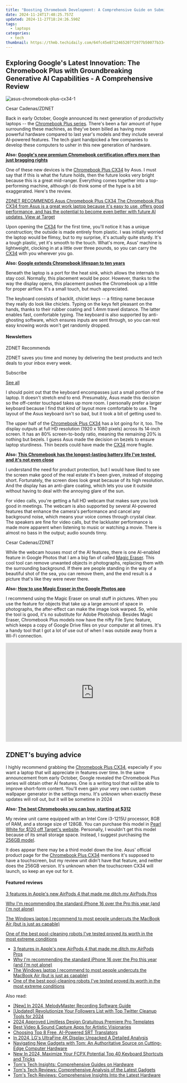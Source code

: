 ```yaml
---
title: "Boosting Chromebook Development: A Comprehensive Guide on Submitting Valuable User Feedback"
date: 2024-11-24T17:48:25.757Z
updated: 2024-11-27T18:24:26.590Z
tags:
  - laptops
categories:
  - tech
thumbnail: https://thmb.techidaily.com/64fc45e8712465207f2977b50077b33434cfc78bbcc61824e624b36663dd238a.jpg
---
```


## Exploring Google's Latest Innovation: The Chromebook Plus with Groundbreaking Generative AI Capabilities - A Comprehensive Review

![asus-chromebook-plus-cx34-1](https://www.zdnet.com/a/img/resize/508a284e2204a312ee261adaf62c914a3da58cdc/2023/10/26/9c410264-e90b-41c7-a1ad-516f035d60a3/asus-chromebook-plus-cx34-1.jpg?auto=webp&width=1280)

Cesar Cadenas/ZDNET

Back in early October, Google announced its next generation of productivity laptops -- the [Chromebook Plus series](https://blog.google/products/chromebooks/chromebook-plus/). There's been a fair amount of hype surrounding these machines, as they've been billed as having more powerful hardware compared to last year's models and they include several AI-powered features. The tech giant handpicked a few companies to develop these computers to usher in this new generation of hardware. 

**Also: [Google's new premium Chromebook certification offers more than just bragging rights](https://www.zdnet.com/article/googles-new-premium-chromebook-certification-offers-more-than-just-bragging-rights/)**

One of these new devices is the [Chromebook Plus CX34](https://www.awin1.com/cread.php?awinmid=31828&awinaffid=423585&clickref=zd-%5F%5FCOM%5FCLICK%5FID%5F%5F-dtp&ued=https%3A%2F%2Fwww.asus.com%2Fus%2Flaptops%2Ffor-home%2Fchromebook%2Fasus-chromebook-plus-cx34-cx3402%2F) by Asus. I must say that if this is what the future holds, then the future looks very bright because this is a great mid-ranger. Everything comes together into a top-performing machine, although I do think some of the hype is a bit exaggerated. Here's the review.

[ZDNET RECOMMENDS Asus Chromebook Plus CX34 The Chromebook Plus CX34 from Asus is a great work laptop because it's easy to use, offers good performance, and has the potential to become even better with future AI updates. View at Target](https://shop-links.co/link/?url=https%3A%2F%2Fwww.target.com%2Fp%2Fasus-14-34-fhd-chromebook-plus-cx34-intel-core-i3-8gb-ram-128gb-storage-white-cx3402cba-dh388-wh%2F-%2FA-89423967&publisher_slug=itechdaily19598&exclusive=1)

Upon opening the [CX34](https://www.awin1.com/cread.php?awinmid=31828&awinaffid=423585&clickref=zd-%5F%5FCOM%5FCLICK%5FID%5F%5F-dtp&ued=https%3A%2F%2Fwww.asus.com%2Fus%2Flaptops%2Ffor-home%2Fchromebook%2Fasus-chromebook-plus-cx34-cx3402%2F) for the first time, you'll notice it has a unique construction; the outside is made entirely from plastic. I was initially worried the laptop would be flimsy, but to my surprise, it's actually quite sturdy. It's a tough plastic, yet it's smooth to the touch. What's more, Asus' machine is lightweight, clocking in at a little over three pounds, so you can carry the [CX34](https://www.awin1.com/cread.php?awinmid=31828&awinaffid=423585&clickref=zd-%5F%5FCOM%5FCLICK%5FID%5F%5F-dtp&ued=https%3A%2F%2Fwww.asus.com%2Fus%2Flaptops%2Ffor-home%2Fchromebook%2Fasus-chromebook-plus-cx34-cx3402%2F) with you wherever you go. 

**Also: [Google extends Chromebook lifespan to ten years](https://www.zdnet.com/article/google-extends-chromebook-lifespan-to-ten-years/)**

Beneath the laptop is a port for the heat sink, which allows the internals to stay cool. Normally, this placement would be poor. However, thanks to the way the display opens, this placement pushes the Chromebook up a little for proper airflow. It's a small touch, but much appreciated. 

The keyboard consists of backlit, chiclet keys -- a fitting name because they really do look like chiclets. Typing on the keys felt pleasant on the hands, thanks to their rubber coating and 1.4mm travel distance. The latter enables fast, comfortable typing. The keyboard is also supported by anti-ghosting software, which ensures inputs are sent through, so you can rest easy knowing words won't get randomly dropped.

#### Newsletters

ZDNET Recommends

ZDNET saves you time and money by delivering the best products and tech deals to your inbox every week.

 Subscribe

[See all](https://www.zdnet.com/newsletters/)

I should point out that the keyboard encompasses just a small portion of the laptop. It doesn't stretch end to end. Presumably, Asus made this decision so the off-center touchpad takes up more room. I personally prefer a larger keyboard because I find that kind of layout more comfortable to use. The layout of the Asus keyboard isn't so bad, but it took a bit of getting used to.

The upper half of the [Chromebook Plus CX34](https://www.awin1.com/cread.php?awinmid=31828&awinaffid=423585&clickref=zd-%5F%5FCOM%5FCLICK%5FID%5F%5F-dtp&ued=https%3A%2F%2Fwww.asus.com%2Fus%2Flaptops%2Ffor-home%2Fchromebook%2Fasus-chromebook-plus-cx34-cx3402%2F) has a lot going for it, too. The display outputs at full HD resolution (1920 x 1080 pixels) across its 14-inch screen. It has an 80% screen-to-body ratio, meaning the remaining 20% is nothing but bezels. I guess Asus made the decision on bezels to ensure laptop sturdiness. Thin bezels could have made the [CX34](https://www.awin1.com/cread.php?awinmid=31828&awinaffid=423585&clickref=zd-%5F%5FCOM%5FCLICK%5FID%5F%5F-dtp&ued=https%3A%2F%2Fwww.asus.com%2Fus%2Flaptops%2Ffor-home%2Fchromebook%2Fasus-chromebook-plus-cx34-cx3402%2F) more fragile. 

**Also: [This Chromebook has the longest-lasting battery life I've tested, and it's not even close](https://www.zdnet.com/article/this-chromebook-has-the-longest-lasting-battery-life-ive-tested-and-its-not-even-close/)**

I understand the need for product protection, but I would have liked to see the screen make good of the real estate it's been given, instead of stopping short. Fortunately, the screen does look great because of its high resolution. And the display has an anti-glare coating, which lets you use it outside without having to deal with the annoying glare of the sun.

For video calls, you're getting a full HD webcam that makes sure you look good in meetings. The webcam is also supported by several AI-powered features that enhance the camera's performance and cancel any background noise, which means your voice comes through crystal clear. The speakers are fine for video calls, but the lackluster performance is made more apparent when listening to music or watching a movie. There is almost no bass in the output; audio sounds tinny.

Cesar Cadenas/ZDNET

While the webcam houses most of the AI features, there is one AI-enabled feature in Google Photos that I am a big fan of called [Magic Eraser](https://www.zdnet.com/article/how-to-use-magic-eraser-on-the-google-pixel/). This cool tool can remove unwanted objects in photographs, replacing them with the surrounding background. If there are people standing in the way of a beautiful shot of the sea, you can remove them, and the end result is a picture that's like they were never there.

**Also: [How to use Magic Eraser in the Google Photos app](https://www.zdnet.com/article/how-to-use-magic-eraser-on-the-google-pixel/)**

I recommend using the Magic Eraser on small stuff in pictures. When you use the feature for objects that take up a large amount of space in photographs, the after-effect can make the image look warped. So, while the tool is good, it's no substitute for Adobe Photoshop. Besides Magic Eraser, Chromebook Plus models now have the nifty File Sync feature, which keeps a copy of Google Drive files on your computer at all times. It's a handy tool that I got a lot of use out of when I was outside away from a Wi-Fi connection.

<!-- affiliate ads begin -->
<iframe width="560" height="315" src="https://www.youtube.com/embed/qv4Qm7kpeMs?si=9fv5SOS5a2DvixTK&autoplay=1" title="YouTube video player" frameborder="0" allow="accelerometer; autoplay; clipboard-write; encrypted-media; gyroscope; picture-in-picture; web-share" referrerpolicy="strict-origin-when-cross-origin" allowfullscreen></iframe>
<!-- affiliate ads end -->

## ZDNET's buying advice

I highly recommend grabbing the [Chromebook Plus CX34](https://www.awin1.com/cread.php?awinmid=31828&awinaffid=423585&clickref=zd-%5F%5FCOM%5FCLICK%5FID%5F%5F-dtp&ued=https%3A%2F%2Fwww.asus.com%2Fus%2Flaptops%2Ffor-home%2Fchromebook%2Fasus-chromebook-plus-cx34-cx3402%2F), especially if you want a laptop that will appreciate in features over time. In the same announcement from early October, Google revealed the Chromebook Plus series will obtain other AI features. One is a writing tool that will be able to improve short-form content. You'll even gain your very own custom wallpaper generator in the settings menu. It's unknown when exactly these updates will roll out, but it will be sometime in 2024

**Also: [The best Chromebooks you can buy, starting at $312](https://www.zdnet.com/article/best-chromebook-laptop/)**

My review unit came equipped with an Intel Core i3-1215U processor, 8GB of RAM, and a storage size of 128GB. You can purchase this model in [Pearl White for $120 off Target's website](https://shop-links.co/link/?exclusive=1&publisher_slug=itechdaily19598&url=https%3A%2F%2Fgoto.target.com%2Fc%2F159047%2F81938%2F2092%3F%26sharedId%3Dzdnet%26u%3Dhttps%253A%252F%252Fwww.target.com%252Fp%252Fasus-14-34-fhd-chromebook-intel-core-i3-8gb-ram-128gb-storage-white-cx3402cba-dh388-wh%252F-%252FA-89423967%2523lnk%253Dsametab%26subId1%3Dzd-%255F%255FCOM%255FCLICK%255FID%255F%255F-dtp). Personally, I wouldn't get this model because of its small storage space. Instead, I suggest purchasing the [256GB model](https://buy.geni.us/Proxy.ashx?TSID=368250&GR%5FURL=https%3A%2F%2Fwww.amazon.com%2Fdp%2FB0CGJGZZ1L%3Ftag%3Dzd-buy-button-20%26ascsubtag%3D%5F%5FCOM%5FCLICK%5FID%5F%5F%7Cbb7c7d42-27a2-45a8-8c59-36577dd2f580%7Cdtp&dtb=1).

It does appear there may be a third model down the line. Asus' official product page for the [Chromebook Plus CX34](https://www.awin1.com/cread.php?awinmid=31828&awinaffid=423585&clickref=zd-%5F%5FCOM%5FCLICK%5FID%5F%5F-dtp&ued=https%3A%2F%2Fwww.asus.com%2Fus%2Flaptops%2Ffor-home%2Fchromebook%2Fasus-chromebook-plus-cx34-cx3402%2F) mentions it's supposed to have a touchscreen, but my review unit didn't have that feature, and neither does the 256GB version. It's unknown when the touchscreen CX34 will launch, so keep an eye out for it.

#### Featured reviews

[3 features in Apple's new AirPods 4 that made me ditch my AirPods Pros](https://www.zdnet.com/article/3-features-in-apples-new-airpods-4-that-made-me-ditch-my-airpods-pros/ "3 features in Apple's new AirPods 4 that made me ditch my AirPods Pros")

[Why I'm recommending the standard iPhone 16 over the Pro this year (and I'm not alone)](https://www.zdnet.com/article/why-im-recommending-the-standard-iphone-16-over-the-pro-this-year-and-im-not-alone/ "Why I'm recommending the standard iPhone 16 over the Pro this year (and I'm not alone)")

[The Windows laptop I recommend to most people undercuts the MacBook Air (but is just as capable)](https://www.zdnet.com/article/the-windows-laptop-i-recommend-to-most-people-undercuts-the-macbook-air-but-is-just-as-capable/ "The Windows laptop I recommend to most people undercuts the MacBook Air (but is just as capable)")

[One of the best pool-cleaning robots I've tested proved its worth in the most extreme conditions](https://www.zdnet.com/article/one-of-the-best-pool-cleaning-robots-ive-tested-proved-its-worth-in-the-most-extreme-conditions/ "One of the best pool-cleaning robots I've tested proved its worth in the most extreme conditions")

* [3 features in Apple's new AirPods 4 that made me ditch my AirPods Pros](https://www.zdnet.com/article/3-features-in-apples-new-airpods-4-that-made-me-ditch-my-airpods-pros/ "3 features in Apple's new AirPods 4 that made me ditch my AirPods Pros")
* [Why I'm recommending the standard iPhone 16 over the Pro this year (and I'm not alone)](https://www.zdnet.com/article/why-im-recommending-the-standard-iphone-16-over-the-pro-this-year-and-im-not-alone/ "Why I'm recommending the standard iPhone 16 over the Pro this year (and I'm not alone)")
* [The Windows laptop I recommend to most people undercuts the MacBook Air (but is just as capable)](https://www.zdnet.com/article/the-windows-laptop-i-recommend-to-most-people-undercuts-the-macbook-air-but-is-just-as-capable/ "The Windows laptop I recommend to most people undercuts the MacBook Air (but is just as capable)")
* [One of the best pool-cleaning robots I've tested proved its worth in the most extreme conditions](https://www.zdnet.com/article/one-of-the-best-pool-cleaning-robots-ive-tested-proved-its-worth-in-the-most-extreme-conditions/ "One of the best pool-cleaning robots I've tested proved its worth in the most extreme conditions")

<ins class="adsbygoogle"
     style="display:block"
     data-ad-format="autorelaxed"
     data-ad-client="ca-pub-7571918770474297"
     data-ad-slot="1223367746"></ins>

<ins class="adsbygoogle"
     style="display:block"
     data-ad-client="ca-pub-7571918770474297"
     data-ad-slot="8358498916"
     data-ad-format="auto"
     data-full-width-responsive="true"></ins>

<span class="atpl-alsoreadstyle">Also read:</span>
<div><ul>
<li><a href="https://visual-screen-recording.techidaily.com/new-in-2024-melodymaster-recording-software-guide/"><u>[New] In 2024, MelodyMaster Recording Software Guide</u></a></li>
<li><a href="https://twitter-videos.techidaily.com/updated-revolutionize-your-followers-list-with-top-twitter-cleanup-tools-for-2024/"><u>[Updated] Revolutionize Your Followers List with Top Twitter Cleanup Tools for 2024</u></a></li>
<li><a href="https://extra-skills.techidaily.com/2024-approved-limitless-design-gratuitous-premiere-pro-templates/"><u>2024 Approved Limitless Design Gratuitous Premiere Pro Templates</u></a></li>
<li><a href="https://vp-tips.techidaily.com/best-video-and-sound-capture-apps-for-artistic-visionaries/"><u>Best Video & Sound Capture Apps for Artistic Visionaries</u></a></li>
<li><a href="https://extra-resources.techidaily.com/choosing-top-8-free-ai-powered-srt-translators/"><u>Choosing Top 8 Free, AI-Powered SRT Translators</u></a></li>
<li><a href="https://extra-approaches.techidaily.com/in-2024-lgs-ultrafine-4k-display-unpacked-a-detailed-analysis/"><u>In 2024, LG's UltraFine 4K Display Unpacked A Detailed Analysis</u></a></li>
<li><a href="https://hardware-reviews.techidaily.com/navigating-new-gadgets-with-tom-an-authoritative-source-on-cutting-edge-computer-hardware/"><u>Navigating New Gadgets with Tom: An Authoritative Source on Cutting-Edge Computer Hardware</u></a></li>
<li><a href="https://video-content-creator.techidaily.com/new-in-2024-maximize-your-fcpx-potential-top-40-keyboard-shortcuts-and-tricks/"><u>New In 2024, Maximize Your FCPX Potential Top 40 Keyboard Shortcuts and Tricks</u></a></li>
<li><a href="https://hardware-reviews.techidaily.com/toms-tech-insights-comprehensive-guides-on-hardware/"><u>Tom's Tech Insights: Comprehensive Guides on Hardware</u></a></li>
<li><a href="https://hardware-reviews.techidaily.com/toms-tech-reviews-comprehensive-analysis-of-the-latest-gadgets/"><u>Tom's Tech Reviews: Comprehensive Analysis of the Latest Gadgets</u></a></li>
<li><a href="https://hardware-reviews.techidaily.com/toms-tech-reviews-comprehensive-insights-into-the-latest-hardware/"><u>Tom's Tech Reviews: Comprehensive Insights Into the Latest Hardware</u></a></li>
</ul></div>

